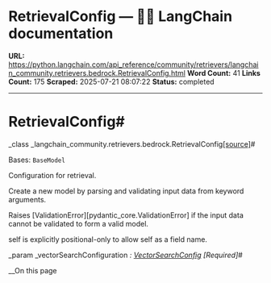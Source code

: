 # RetrievalConfig — 🦜🔗 LangChain  documentation

**URL:** https://python.langchain.com/api_reference/community/retrievers/langchain_community.retrievers.bedrock.RetrievalConfig.html
**Word Count:** 41
**Links Count:** 175
**Scraped:** 2025-07-21 08:07:22
**Status:** completed

---

# RetrievalConfig\#

_class _langchain\_community.retrievers.bedrock.RetrievalConfig[\[source\]](https://python.langchain.com/api_reference/_modules/langchain_community/retrievers/bedrock.html#RetrievalConfig)\#     

Bases: `BaseModel`

Configuration for retrieval.

Create a new model by parsing and validating input data from keyword arguments.

Raises \[ValidationError\]\[pydantic\_core.ValidationError\] if the input data cannot be validated to form a valid model.

self is explicitly positional-only to allow self as a field name.

_param _vectorSearchConfiguration _: [VectorSearchConfig](https://python.langchain.com/api_reference/community/retrievers/langchain_community.retrievers.bedrock.VectorSearchConfig.html#langchain_community.retrievers.bedrock.VectorSearchConfig "langchain_community.retrievers.bedrock.VectorSearchConfig")_ _\[Required\]_\#     

__On this page